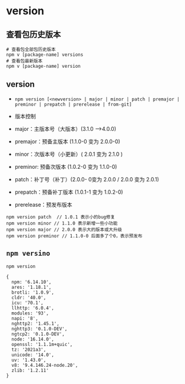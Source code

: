 # version

## 查看包历史版本

```shell
# 查看包全部包历史版本
npm v [package-name] versions
# 查看包最新版本
npm v [package-name] version
```

## version

- `npm version [<newversion> | major | minor | patch | premajor | preminor | prepatch | prerelease | from-git]`
- 版本控制

- major：主版本号（大版本）(3.1.0 -->4.0.0)
- premajor：预备主版本 (1.1.0-0 变为 2.0.0-0)
- minor：次版本号（小更新）( 2.0.1 变为 2.1.0 )
- preminor: 预备次版本 (1.0.2-0 变为 1.1.0-0)
- patch：补丁号（补丁）(2.0.0- 0变为 2.0.0 / 2.0.0 变为 2.0.1)
- prepatch：预备补丁版本 (1.0.1-1 变为 1.0.2-0)
- prerelease：预发布版本

```shell
npm version patch  // 1.0.1 表示小的bug修复
npm version minor // 1.1.0 表示新增一些小功能
npm version major // 2.0.0 表示大的版本或大升级
npm version preminor // 1.1.0-0 后面多了个0，表示预发布
```

## `npm versino`

```shell
npm version

{
  npm: '6.14.10',
  ares: '1.18.1',
  brotli: '1.0.9',
  cldr: '40.0',
  icu: '70.1',
  llhttp: '6.0.4',
  modules: '93',
  napi: '8',
  nghttp2: '1.45.1',
  nghttp3: '0.1.0-DEV',
  ngtcp2: '0.1.0-DEV',
  node: '16.14.0',
  openssl: '1.1.1m+quic',
  tz: '2021a3',
  unicode: '14.0',
  uv: '1.43.0',
  v8: '9.4.146.24-node.20',
  zlib: '1.2.11'
}
```
